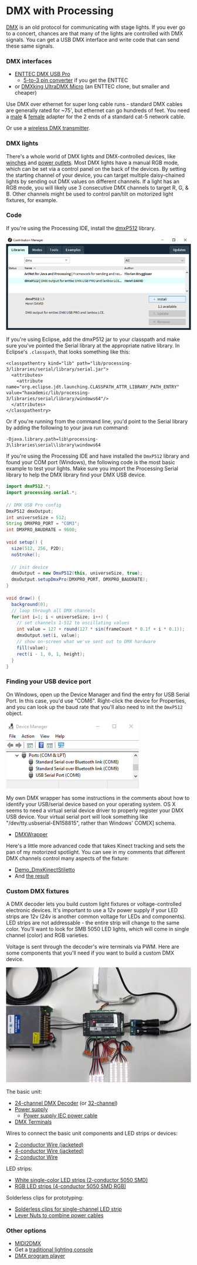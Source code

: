# DMX with Processing

[DMX](https://en.wikipedia.org/wiki/DMX512) is an old protocol for communicating with stage lights. If you ever go to a concert, chances are that many of the lights are controlled with DMX signals. You can get a USB DMX interface and write code that can send these same signals.

### DMX interfaces

* [ENTTEC DMX USB Pro](https://www.amazon.com/Enttec-70304-Lighting-Controller-Interface/dp/B077VW1DJH)
  * [5-to-3 pin converter](https://www.amazon.com/American-DJ-5-Pin-Female-Turnaround/dp/B0013XWB14) if you get the ENTTEC
* or [DMXking UltraDMX Micro](https://www.amazon.com/DMXking-UltraDMX-Micro-Adapter-Dongle/dp/B00T8OKM98/) (an ENTTEC clone, but smaller and cheaper)

Use DMX over ethernet for super long cable runs - standard DMX cables are generally rated for ~75', but ethernet can go hundreds of feet. You need a [male](https://www.amazon.com/TecNec-DMX-3XM-CAT5-3-pin-Adapter-TecNec/dp/B00KUTR7MA) & [female](https://www.amazon.com/TecNec-DMX-3XF-CAT5-3-pin-Female-Adapter/dp/B00KUTZW3Q) adapter for the 2 ends of a standard cat-5 network cable.

Or use a [wireless DMX transmitter](https://www.amazon.com/Donner-Wireless-Receiver-Indicators-Transmitter/dp/B00L25ZNP4/).

### DMX lights

There's a whole world of DMX lights and DMX-controlled devices, like [winches](https://www.rosebrand.com/subcategory761/dmx-winches.aspx) and [power outlets](https://www.chauvetdj.com/products/dmx-4/). Most DMX lights have a manual RGB mode, which can be set via a control panel on the back of the devices. By setting the starting channel of your device, you can target multiple daisy-chained lights by sending out DMX values on different channels. If a light has an RGB mode, you will likely use 3 consecutive DMX channels to target R, G, & B. Other channels might be used to control pan/tilt on motorized light fixtures, for example.

### Code

If you're using the Processing IDE, install the [dmxP512](https://github.com/hdavid/dmxP512) library. 

<img src="images/dmx-library-install.png" alt="install the DmxP512 library in Processing" width="600"/>

If you're using Eclipse, add the dmxP512 jar to your classpath and make sure you've pointed the Serial library at the appropriate native library. In Eclipse's `.classpath`, that looks something like this:

```
<classpathentry kind="lib" path="lib/processing-3/libraries/serial/library/serial.jar">
  <attributes>
    <attribute name="org.eclipse.jdt.launching.CLASSPATH_ATTR_LIBRARY_PATH_ENTRY" value="haxademic/lib/processing-3/libraries/serial/library/windows64"/>
  </attributes>
</classpathentry>
```

Or if you're running from the command line, you'd point to the Serial library by adding the following to your java run command:

```
-Djava.library.path=lib\processing-3\libraries\serial\library\windows64
```

If you're using the Processing IDE and have installed the `DmxP512` library and found your COM port (Windows), the following code is the most basic example to test your lights. Make sure you import the Processing Serial library to help the DMX library find your DMX USB device.

```java
import dmxP512.*;
import processing.serial.*;

// DMX USB Pro config
DmxP512 dmxOutput;
int universeSize = 512;
String DMXPRO_PORT = "COM3";
int DMXPRO_BAUDRATE = 9600;

void setup() {
  size(512, 256, P2D);
  noStroke();
  
  // init device
  dmxOutput = new DmxP512(this, universeSize, true);
  dmxOutput.setupDmxPro(DMXPRO_PORT, DMXPRO_BAUDRATE);
}

void draw() {
  background(0);
  // loop through all DMX channels
  for(int i=1; i < universeSize; i++) {
    // set channels 1-512 to oscillating values
    int value = 127 + round(127 * sin(frameCount * 0.1f + i * 0.1));
    dmxOutput.set(i, value);
    // show on-screen what we've sent out to DMX hardware
    fill(value);
    rect(i - 1, 0, 1, height);    
  }
}
```

### Finding your USB device port

On Windows, open up the Device Manager and find the entry for USB Serial Port. In this case, you'd use "COM6". Right-click the device for Properties, and you can look up the baud rate that you'll also need to init the `DmxP512` object.

<img src="images/device-manager-com-port.png" alt="find your COM port in windows"/>

My own DMX wrapper has some instructions in the comments about how to identify your USB/serial device based on your operating system. OS X seems to need a virtual serial device driver to properly register your DMX USB device. Your virtual serial port will look something like "/dev/tty.usbserial-EN158815", rather than Windows' COM[X] schema.

* [DMXWrapper](https://github.com/cacheflowe/haxademic/blob/master/src/com/haxademic/core/hardware/dmx/DMXWrapper.java)

Here's a little more advanced code that takes Kinect tracking and sets the pan of my motorized spotlight. You can see in my comments that different DMX channels control many aspects of the fixture:

* [Demo_DmxKinectStiletto](https://github.com/cacheflowe/haxademic/blob/master/src/com/haxademic/demo/hardware/dmx/Demo_DmxKinectStiletto.java#L81)
* And [the result](https://www.instagram.com/p/BkWHmjunL-0/)

### Custom DMX fixtures

A DMX decoder lets you build custom light fixtures or voltage-controlled electronic devices. It's important to use a 12v power supply if your LED strips are 12v (24v is another common voltage for LEDs and components). LED strips are not addressable - the entire strip will change to the same color. You'll want to look for SMB 5050 LED lights, which will come in single channel (color) and RGB varieties.

Voltage is sent through the decoder's wire terminals via PWM. Here are some components that you'll need if you want to build a custom DMX device.

<img src="images/dmx-decoder-setup.jpg" alt="custom DMX decoder"/>

The basic unit:

* [24-channel DMX Decoder](https://www.amazon.com/gp/product/B01CCBG1SO/) (or [32-channel](https://www.amazon.com/Channel-Decoder-Controller-Dimmer-DC5-24V/dp/B075FHJM35))
* [Power supply](https://www.amazon.com/500W-Power-Supply-Single-Output/dp/B01KZP2CKA/)
  * [Power supply IEC power cable](https://www.amazon.com/TNP-Universal-Power-Cord-Feet/dp/B01N237QI9/)
* [DMX Terminals](https://www.amazon.com/Terminal-Adapter-Converters-Controller-Decoder/dp/B00Q32V2JC/)

Wires to connect the basic unit components and LED strips or devices:

* [2-conductor Wire (jacketed)](https://www.amazon.com/18AWG-Voltage-Conductor-Jacketed-Speaker/dp/B06XSNQDV1/)
* [4-conductor Wire (jacketed)](https://www.homedepot.com/b/Electrical-Wire/18/4/N-5yc1vZbm7vZ1z0rqh9Z1z10onr)
* [2-conductor Wire](https://www.amazon.com/Gauge-Black-Stranded-Conductor-Speaker/dp/B00J36SUWC/)

LED strips:

* [White single-color LED strips (2-conductor 5050 SMD)](https://www.amazon.com/dp/B01ELDJ5X4/)
* [RGB LED strips (4-conductor 5050 SMD RGB)](https://www.amazon.com/Alfa-Lighting-Flexible-Remote-Control/dp/B018ZJL0MO/)

Solderless clips for prototyping:

* [Solderless clips for single-channel LED strip](https://www.amazon.com/dp/B07N8GLBLL/)
* [Lever Nuts to combine power cables](https://www.amazon.com/Kalolary-Lever-Nut-Connector-50Pack-Assortment-Connectors/dp/B07NXZNW1K/)

### Other options

* [MIDI2DMX](https://github.com/jmej/MIDI2DMX)
* Get a [traditional lighting console](https://www.google.com/search?q=dmx+lighting+console)
* [DMX program player](https://www.aspectled.com/products/dmx-stand-alone-pc-mac-programmable-controller#tab-1)
